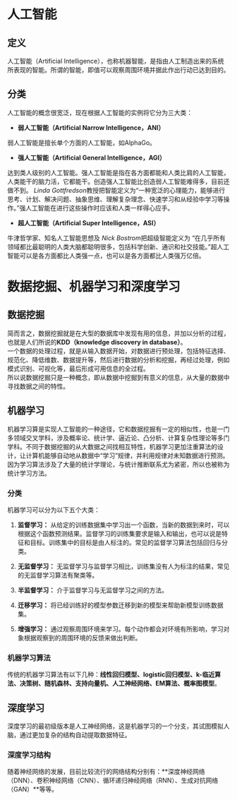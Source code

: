 # 人工智能  

## 定义  
人工智能（Artificial Intelligence），也称机器智能，是指由人工制造出来的系统所表现的智能。所谓的智能，即值可以观察周围环境并据此作出行动已达到目的。  

## 分类  
人工智能的概念很宽泛，现在根据人工智能的实例将它分为三大类：  
* **弱人工智能（Artificial Narrow Intelligence，ANI）**

弱人工智能是擅长单个方面的人工智能，如AlphaGo。  

* **强人工智能（Artificial General Intelligence，AGI）**

达到类人级别的人工智能。强人工智能是指在各方面都能和人类比肩的人工智能，人类能干的脑力活，它都能干。创造强人工智能比创造弱人工智能难得多，目前还做不到。 *Linda Gottfredson*教授把智能定义为“一种宽泛的心理能力，能够进行思考、计划、解决问题、抽象思维、理解复杂理念、快速学习和从经验中学习等操作。”强人工智能在进行这些操作时应该和人类一样得心应手。  

* **超人工智能（Artificial Super Intelligence，ASI）**

牛津哲学家、知名人工智能思想及 *Nick Bostrom*把超级智能定义为 “在几乎所有领域都比最聪明的人类大脑都聪明很多，包括科学创新、通识和社交技能。”超人工智能可以是各方面都比人类强一点，也可以是各方面都比人类强万亿倍。

# 数据挖掘、机器学习和深度学习  

## 数据挖掘  

简而言之，数据挖掘就是在大型的数据库中发现有用的信息，并加以分析的过程，也就是人们所说的**KDD（knowledge discovery in database）**。  
一个数据的处理过程，就是从输入数据开始，对数据进行预处理，包括特征选择、规范化、降低维数、数据提升等，然后进行数据的分析和挖掘，再经过处理，例如模式识别、可视化等，最后形成可用信息的全过程。  
所以说数据挖掘只是一种概念，即从数据中挖掘到有意义的信息，从大量的数据中寻找数据之间的特性。  

## 机器学习  

机器学习算是实现人工智能的一种途径，它和数据挖掘有一定的相似性，也是一门多领域交叉学科，涉及概率论、统计学、逼近论、凸分析、计算复杂性理论等多门学科。不同于数据挖掘的从大数据之间找相互特性，机器学习更加注重算法的设计，让计算机能够自动地从数据中“学习”规律，并利用规律对未知数据进行预测。因为学习算法涉及了大量的统计学理论，与统计推断联系尤为紧密，所以也被称为统计学习方法。  

### 分类  

机器学习可以分为以下五个大类：  

1. **监督学习：** 从给定的训练数据集中学习出一个函数，当新的数据到来时，可以根据这个函数预测结果。监督学习的训练集要求是输入和输出，也可以说是特征和目标。训练集中的目标是由人标注的。常见的监督学习算法包括回归与分类。  
   
2. **无监督学习：** 无监督学习与监督学习相比，训练集没有人为标注的结果，常见的无监督学习算法有聚类等。  
   
3. **半监督学习：** 介于监督学习与无监督学习之间的方法。  
   
4. **迁移学习：** 将已经训练好的模型参数迁移到新的模型来帮助新模型训练数据集。  

5. **增强学习：** 通过观察周围环境来学习。每个动作都会对环境有所影响，学习对象根据观察到的周围环境的反馈来做出判断。  

### 机器学习算法  

传统的机器学习算法有以下几种：**线性回归模型、logistic回归模型、k-临近算法、决策树、随机森林、支持向量机、人工神经网络、EM算法、概率图模型**。  

## 深度学习  

深度学习的最初级版本是人工神经网络，这是机器学习的一个分支，其试图模拟人脑，通过更加复杂的结构自动提取数据特征。  

### 深度学习结构  

随着神经网络的发展，目前比较流行的网络结构分别有：**深度神经网络（DNN）、卷积神经网络（CNN）、循环递归神经网络（RNN）、生成对抗网络（GAN）**等等。